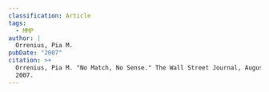 ```yaml
---
classification: Article
tags:
  - MMP
author: |
  Orrenius, Pia M.
pubDate: "2007"
citation: >+
  Orrenius, Pia M. "No Match, No Sense." The Wall Street Journal, August 13,
  2007.
---
```

